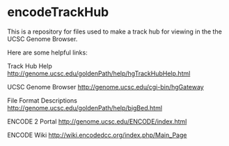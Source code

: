 encodeTrackHub
==============

This is a repository for files used to make a track hub for viewing in the the UCSC Genome Browser.


Here are some helpful links:

  Track Hub Help 
  http://genome.ucsc.edu/goldenPath/help/hgTrackHubHelp.html

  UCSC Genome Browser
  http://genome.ucsc.edu/cgi-bin/hgGateway

  File Format Descriptions
  http://genome.ucsc.edu/goldenPath/help/bigBed.html

  ENCODE 2 Portal
  http://genome.ucsc.edu/ENCODE/index.html

  ENCODE Wiki
  http://wiki.encodedcc.org/index.php/Main_Page

